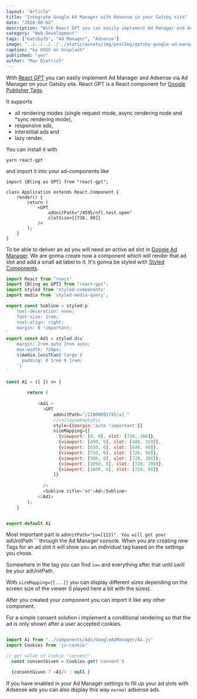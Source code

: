 ```yaml
---
layout: "Article"
title: "Integrate Google Ad Manager with Adsense in your Gatsby site"
date: "2020-08-02"
description: "With React GPT you can easily implement Ad Manager and Adsense via Ad Manager on your Gatsby site. React GPT is a React component for Google Publisher Tags."
category: "Web-Development"
tags: ["GatsbyJS", "Ad Manager", "Adsense"]
image: "../../../../../static/assets/img/postImg/gatsby-google-ad-manager-adsense.jpg"
caption: "by USGS on Unsplash"
published: "yes"
author: "Max Dietrich"
---
```


With [React GPT](https://github.com/nfl/react-gpt "React GPT") you can easily implement Ad Manager and Adsense via Ad Manager on your Gatsby site.
React GPT is a React component for [Google Publisher Tags](https://developers.google.com/doubleclick-gpt/guides/get-started "Google Publisher Tags").

It supports
+ all rendering modes (single request mode, async rendering node and *sync rendering mode),
+ responsive ads,
+ interstitial ads and
+ lazy render.

You can install it with
```
yarn react-gpt
```
and import it into your ad-components like
```
import {Bling as GPT} from "react-gpt";

class Application extends React.Component {
    render() {
        return (
            <GPT
                adUnitPath="/4595/nfl.test.open"
                slotSize={[728, 90]}
            />
        );
    }
} 
```

To be able to deliver an ad you will need an active ad slot in [Google Ad Manager](https://admanager.google.com/ "Google Ad Manager").
We are gonna create now a component which will render that ad slot and add a small ad label to it. It's gonna be styled with [Styled Components](https://styled-components.com/ "Styled Components").

```js
import React from "react"
import {Bling as GPT} from "react-gpt";
import styled from 'styled-components'
import media from 'styled-media-query';

export const Subline = styled.p`
    text-decoration: none;
    font-size: 1rem;
    text-align: right;
    margin: 0 !important;
`
export const Ad1 = styled.div`
    margin: 2rem auto 2rem auto;
    max-width: 728px;
    ${media.lessThan('large')`
      padding: 0 1rem 0 1rem;
    `}
`

const A1 = ({ }) => {

        return (
          
            <Ad1 >
              <GPT
                  adUnitPath="/21800091745/a1_"
                  //collapseEmptyDiv
                  style={{margin:'auto !important'}}
                  sizeMapping={[
                    {viewport: [0, 0], slot: [336, 280]},
                    {viewport: [490, 0], slot: [480, 320]},
                    {viewport: [650, 0], slot: [640, 90]},
                    {viewport: [750, 0], slot: [728, 90]},
                    {viewport: [980, 0], slot: [728, 300]},
                    {viewport: [1050, 0], slot: [728, 200]},
                    {viewport: [1800, 0], slot: [728, 90]}
                  ]}
                  
              />
              <Subline title="Ad">Ad</Subline>
            </Ad1>
        );
    }


export default A1
```
Most important part is ```adUnitPath="iu=[123]".
You will get your ```adUnitPath``` through the Ad Manager console.
When you are creating new Tags for an ad slot it will show you an individual tag based on the settings you chose.

Somewhere in the tag you can find ```iu=``` and everything after that until ```&```will be your adUnitPath.

With ```sizeMapping={[...]}``` you can display different sizes depending on the screen size of the viewer (I played here a bit with the sizes).

After you created your component you can import it like any other component.

For a simple consent solution i implement a conditional rendering so that the ad is only shown after a user accepted cookies.

```js

import A1 from "../components/Ads/GoogleAdManager/A1.js"
import Cookies from 'js-cookie'

// get value of Cookie "consent"
  const consentGiven = Cookies.get('consent')

  {consentGiven ? <A1/> : null }
```

If you have enabled in your Ad Manager settings to fill up your ad slots with Adsense ads you can also display this way `normal` adsense ads.
